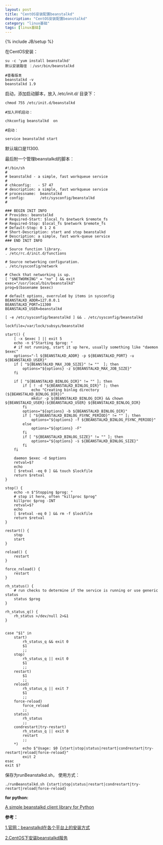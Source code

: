 ```yaml
---
layout: post
title: "CentOS安装配置beanstalkd"
description: "CentOS安装配置beanstalkd"
category: "linux基础"
tags: [linux基础]
---
```

{% include JB/setup %}

<p>在CentOS安装：</p>

<pre><code>su -c 'yum install beanstalkd'
默认安装路径 ：/usr/bin/beanstalkd

#查看版本
beanstalkd -v
beanstalkd 1.9 
</code></pre>

<p>启动，添加启动脚本，放入 /etc/init.d/ 目录下：</p>

<pre><code>chmod 755 /etc/init.d/beanstalkd 

#加入开机启动：

chkconfig beanstalkd  on

#启动：

service beanstalkd start 
</code></pre>

<p>默认端口是11300.</p>

<!--more-->

<p>最后附一个管理beanstalkd的脚本：</p>

<pre><code>#!/bin/sh
#
# beanstalkd - a simple, fast workqueue service
#
# chkconfig:   - 57 47
# description: a simple, fast workqueue service
# processname:  beanstalkd
# config:       /etc/sysconfig/beanstalkd
#              

### BEGIN INIT INFO
# Provides: beanstalkd
# Required-Start: $local_fs $network $remote_fs
# Required-Stop: $local_fs $network $remote_fs
# Default-Stop: 0 1 2 6
# Short-Description: start and stop beanstalkd
# Description: a simple, fast work-queue service
### END INIT INFO

# Source function library.
. /etc/rc.d/init.d/functions

# Source networking configuration.
. /etc/sysconfig/network

# Check that networking is up.
[ "$NETWORKING" = "no" ] &amp;&amp; exit
exec="/usr/local/bin/beanstalkd"
prog=$(basename $exec)

# default options, overruled by items in sysconfig
BEANSTALKD_ADDR=127.0.0.1
BEANSTALKD_PORT=11300
BEANSTALKD_USER=beanstalkd

[ -e /etc/sysconfig/beanstalkd ] &amp;&amp; . /etc/sysconfig/beanstalkd

lockfile=/var/lock/subsys/beanstalkd

start() {
    [ -x $exec ] || exit 5
    echo -n $"Starting $prog: "
    # if not running, start it up here, usually something like "daemon $exec"
    options="-l ${BEANSTALKD_ADDR} -p ${BEANSTALKD_PORT} -u ${BEANSTALKD_USER}"
    if [ "${BEANSTALKD_MAX_JOB_SIZE}" != ""  ]; then
        options="${options} -z ${BEANSTALKD_MAX_JOB_SIZE}"
    fi

    if [ "${BEANSTALKD_BINLOG_DIR}" != "" ]; then
        if [ ! -d "${BEANSTALKD_BINLOG_DIR}" ]; then
            echo "Creating binlog directory (${BEANSTALKD_BINLOG_DIR})"
            mkdir -p ${BEANSTALKD_BINLOG_DIR} &amp;&amp; chown ${BEANSTALKD_USER}:${BEANSTALKD_USER} ${BEANSTALKD_BINLOG_DIR}
        fi
        options="${options} -b ${BEANSTALKD_BINLOG_DIR}"
        if [ "${BEANSTALKD_BINLOG_FSYNC_PERIOD}" != "" ]; then
            options="${options} -f ${BEANSTALKD_BINLOG_FSYNC_PERIOD}"
        else
            options="${options} -F"
        fi
        if [ "${BEANSTALKD_BINLOG_SIZE}" != "" ]; then
            options="${options} -s ${BEANSTALKD_BINLOG_SIZE}"
        fi
    fi

    daemon $exec -d $options
    retval=$?
    echo
    [ $retval -eq 0 ] &amp;&amp; touch $lockfile
    return $retval
}

stop() {
    echo -n $"Stopping $prog: "
    # stop it here, often "killproc $prog"
    killproc $prog -INT
    retval=$?
    echo
    [ $retval -eq 0 ] &amp;&amp; rm -f $lockfile
    return $retval
}

restart() {
    stop
    start
}

reload() {
    restart
}

force_reload() {
    restart
}

rh_status() {
    # run checks to determine if the service is running or use generic status
    status $prog
}

rh_status_q() {
    rh_status &gt;/dev/null 2&gt;&amp;1
}


case "$1" in
    start)
        rh_status_q &amp;&amp; exit 0
        $1
        ;;
    stop)
        rh_status_q || exit 0
        $1
        ;;
    restart)
        $1
        ;;
    reload)
        rh_status_q || exit 7
        $1
        ;;
    force-reload)
        force_reload
        ;;
    status)
        rh_status
        ;;
    condrestart|try-restart)
        rh_status_q || exit 0
        restart
        ;;
    *)
        echo $"Usage: $0 {start|stop|status|restart|condrestart|try-restart|reload|force-reload}"
        exit 2
esac
exit $?
</code></pre>

<p>保存为runBeanstalkd.sh， 使用方式：</p>

<pre><code>./runBeanstalkd.sh {start|stop|status|restart|condrestart|try-restart|reload|force-reload}
</code></pre>

<p><strong>for python:</strong></p>

<p><a href="https://github.com/earl/beanstalkc">A simple beanstalkd client library for Python</a></p>

<p><strong>参考：</strong></p>

<p><a href="http://kr.github.io/beanstalkd/download.html">1.官网：beanstalkd在各个平台上的安装方式</a></p>

<p><a href="http://my.oschina.net/jsk/blog/77652">2.CentOS下安装beanstalkd服务</a></p>
